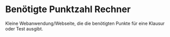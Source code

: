 # Benötigte Punktzahl Rechner
Kleine Webanwendung/Webseite, die die benötigten Punkte für eine Klausur oder Test ausgibt.
